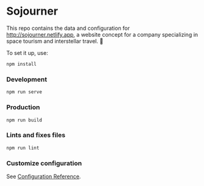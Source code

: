 # Sojourner
This repo contains the data and configuration for http://sojourner.netlify.app, a website concept for a company specializing in space tourism and interstellar travel. 🚀

To set it up, use:
```
npm install
```

### Development
```
npm run serve
```

### Production
```
npm run build
```

### Lints and fixes files
```
npm run lint
```

### Customize configuration
See [Configuration Reference](https://cli.vuejs.org/config/).
